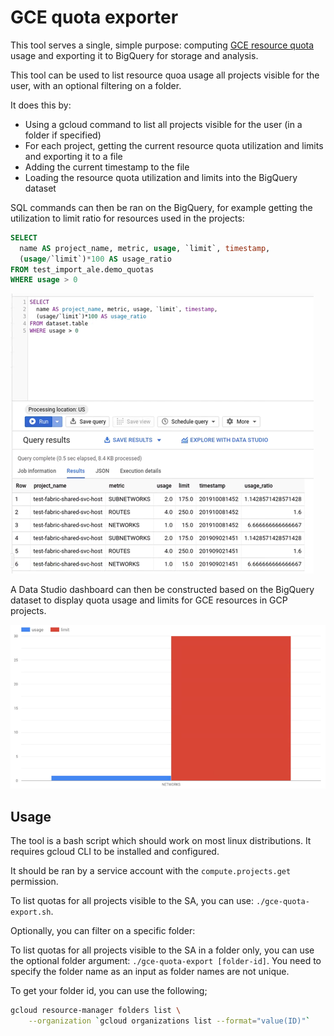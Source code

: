 # GCE quota exporter

This tool serves a single, simple purpose: computing [GCE resource
quota](https://cloud.google.com/compute/quotas) usage and exporting it to
BigQuery for storage and analysis.

This tool can be used to list resource quoa usage all projects visible for the
user, with an optional filtering on a folder.

It does this by:

* Using a gcloud command to list all projects visible for the user (in a folder
  if specified)
* For each project, getting the current resource quota utilization and limits
  and exporting it to a file
* Adding the current timestamp to the file 
* Loading the resource quota utilization and limits into the BigQuery dataset

SQL commands can then be ran on the BigQuery, for example getting the
utilization to limit ratio for resources used in the projects: 
```sql
SELECT 
  name AS project_name, metric, usage, `limit`, timestamp,
  (usage/`limit`)*100 AS usage_ratio
FROM test_import_ale.demo_quotas
WHERE usage > 0
```

![Example BigQuery query](images/quota-bigquery.png)

A Data Studio dashboard can then be constructed based on the BigQuery dataset to
display quota usage and limits for GCE resources in GCP projects.

![Example Data Studio Dashboard](images/quota-datastudio.png)

## Usage

The tool is a bash script which should work on most linux distributions. It
requires gcloud CLI to be installed and configured.

It should be ran by a service account with the `compute.projects.get`
permission.

To list quotas for all projects visible to the SA, you can use:
`./gce-quota-export.sh`.

Optionally, you can filter on a specific folder:

To list quotas for all projects visible to the SA in a folder only, you can use
the optional folder argument: `./gce-quota-export [folder-id]`. You need to
specify the folder name as an input as folder names are not unique.

To get your folder id, you can use the following;
```bash
gcloud resource-manager folders list \
    --organization `gcloud organizations list --format="value(ID)"`
```